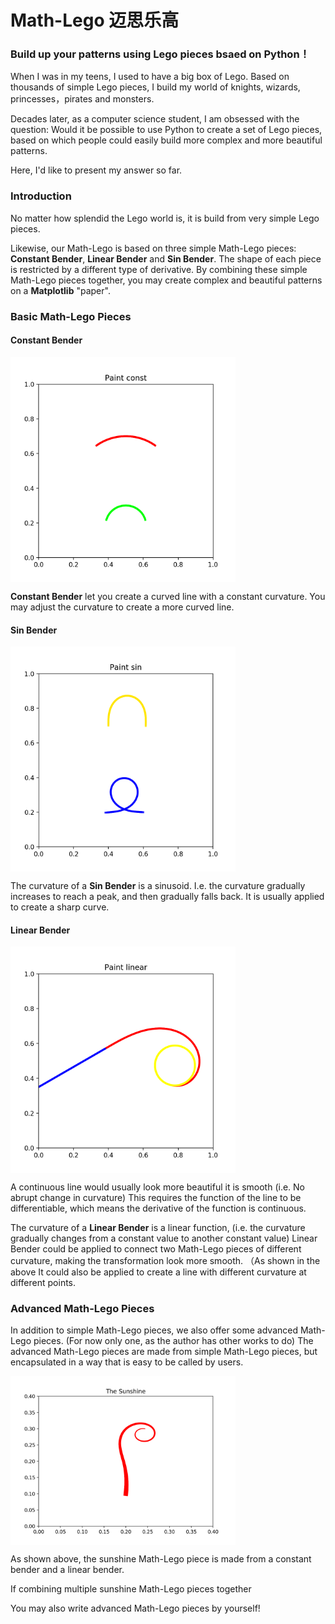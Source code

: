 # Math-Lego 迈思乐高

### Build up your patterns using Lego pieces bsaed on Python！

When I was in my teens, I used to have a big box of Lego. 
Based on thousands of simple Lego pieces,  I build my world of 
knights, wizards, princesses，pirates and monsters.

Decades later, as a computer science student, I am obsessed with the question: 
Would it be possible to use Python to create a set of Lego pieces, 
based on which people could easily build more complex and more beautiful patterns.

Here, I'd like to present my answer so far.

### Introduction
No matter how splendid the Lego world is, 
it is build from very simple Lego pieces.

Likewise, our Math-Lego is based on three simple Math-Lego pieces: 
**Constant Bender**, **Linear Bender** and **Sin Bender**.
The shape of each piece is restricted by a different type of derivative. 
By combining these simple Math-Lego pieces together, 
you may create complex and beautiful patterns on a **Matplotlib** "paper".

### Basic Math-Lego Pieces

#### Constant Bender
<img src="https://raw.githubusercontent.com/pengshancai/math-lego/master/imgs/paint_const.png" alt="Constant Bender" width="360" align="middle"/>

**Constant Bender** let you create a curved line with a constant curvature. 
You may adjust the curvature to create a more curved line.

#### Sin Bender
<img src="https://raw.githubusercontent.com/pengshancai/math-lego/master/imgs/paint_sin.png" alt="Sin Bender" width="360" align="middle"/>

The curvature of a **Sin Bender** is a sinusoid. 
I.e. the curvature gradually increases to reach a peak, 
and then gradually falls back.
It is usually applied to create a sharp curve.

#### Linear Bender

<img src="https://raw.githubusercontent.com/pengshancai/math-lego/master/imgs/paint%20linear.png" alt="Linear Bender" width="360" align="middle"/>

A continuous line would usually look more beautiful it is smooth 
(i.e. No abrupt change in curvature)
This requires the function of the line to be differentiable, which means the derivative of the function is continuous. 

The curvature of a **Linear Bender** is a linear function, 
(i.e. the curvature gradually changes from a constant value to another constant value)
Linear Bender could be applied to connect two Math-Lego pieces of different curvature, making the transformation look more smooth. 
（As shown in the above 
It could also be applied to create a line with different curvature at different points.

### Advanced Math-Lego Pieces

In addition to simple Math-Lego pieces, 
we also offer some advanced Math-Lego pieces.
(For now only one, as the author has other works to do)
The advanced Math-Lego pieces are made from simple Math-Lego pieces, 
but encapsulated in a way that is easy to be called by users.

<img src="https://raw.githubusercontent.com/pengshancai/math-lego/master/imgs/sunshine.png" alt="sun shine" width="360" align="middle"/>

As shown above, the sunshine Math-Lego piece is made from 
a constant bender and a linear bender.

If combining multiple sunshine Math-Lego pieces together 


You may also write advanced Math-Lego pieces by yourself!






